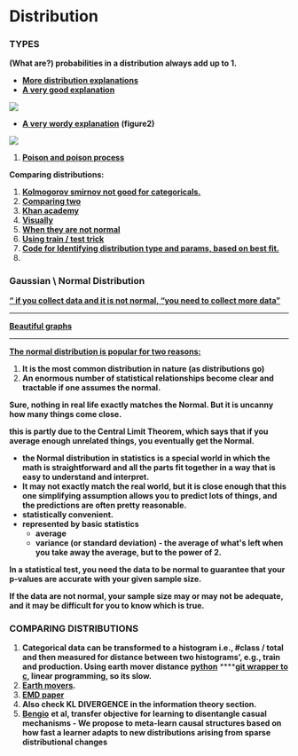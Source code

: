 # Distribution

### **TYPES**

**\(What are?\) probabilities in a distribution always add up to 1.**

* [**More distribution explanations**](https://machinelearningmastery.com/statistical-data-distributions/)
* [**A very good explanation**](https://blog.cloudera.com/blog/2015/12/common-probability-distributions-the-data-scientists-crib-sheet/)

![](https://lh5.googleusercontent.com/3trAWR1LL2ro3x_U-tlfyVO6G7q9NJX75Gim5X3c3hpoVMEkBanEUxNsz-73ydi8zO72i0aXql0n--XrhLrXxfXP-hHwaLeo6FWWMqYI6YnqJMfr81ZdZOMGWdCWcko5fWqnIyUU)

* [**A very wordy explanation**](http://people.stern.nyu.edu/adamodar/New_Home_Page/StatFile/statdistns.htm) **\(figure2\)**

![](https://lh3.googleusercontent.com/myeAgqGE_QIt410hVuohfqJMboxp1kiCJAnH58jkiJYiqyzaPK-o4QpU5kbPcBmRWxvbrVf24LrmJ86-LqN18q5GX32HS3fChKYyaBACDKc1mSwkBB8WslEPdhqd_Y7DFvaS2eIR)

1. [**Poison and poison process**](https://towardsdatascience.com/the-poisson-distribution-and-poisson-process-explained-4e2cb17d459)

**Comparing distributions:**

1. [**Kolmogorov smirnov not good for categoricals.**](https://en.wikipedia.org/wiki/Kolmogorov%E2%80%93Smirnov_test)
2. [**Comparing two**](https://math.stackexchange.com/questions/159940/comparing-distribution-of-two-data-sets)
3. [**Khan academy**](https://www.khanacademy.org/math/ap-statistics/quantitative-data-ap/describing-comparing-distributions/v/comparing-distributions)
4. [**Visually**](https://www.stat.auckland.ac.nz/~ihaka/787/lectures-distrib.pdf)
5. [**When they are not normal**](https://www.quora.com/Which-statistical-test-to-use-to-quantify-the-similarity-between-two-distributions-when-they-are-not-normal)
6. [**Using train / test trick**](https://towardsdatascience.com/how-dis-similar-are-my-train-and-test-data-56af3923de9b)
7. [**Code for Identifying distribution type and params, based on best fit.**](https://stackoverflow.com/questions/37487830/how-to-find-probability-distribution-and-parameters-for-real-data-python-3)
8. 
### **Gaussian \ Normal Distribution**

[**“ if you collect data and it is not normal, “you need to collect more data”**](https://www.isixsigma.com/topic/normal-distributions-why-does-it-matter/)  
****

[**Beautiful graphs**](https://stats.stackexchange.com/questions/116550/why-do-we-have-to-assume-normality-for-a-one-sample-t-test)  
****

[**The normal distribution is popular for two reasons:**](https://www.quora.com/Why-do-we-use-the-normal-distribution-The-normal-is-an-approximation-Why-dont-we-use-a-simpler-distribution-with-simpler-numbers-to-memorize-If-it-is-an-approximation-does-it-have-to-be-so-specific)

1. **It is the most common distribution in nature \(as distributions go\)**
2. **An enormous number of statistical relationships become clear and tractable if one assumes the normal.**

**Sure, nothing in real life exactly matches the Normal. But it is uncanny how many things come close.**  


**this is partly due to the Central Limit Theorem, which says that if you average enough unrelated things, you eventually get the Normal.**  


* **the Normal distribution in statistics is a special world in which the math is straightforward and all the parts fit together in a way that is easy to understand and interpret.**
* **It may not exactly match the real world, but it is close enough that this one simplifying assumption allows you to predict lots of things, and the predictions are often pretty reasonable.**
* **statistically convenient.** 
* **represented by basic statistics**
  * **average**
  * **variance \(or standard deviation\) - the average of what's left when you take away the average, but to the power of 2.**

**In a statistical test, you need the data to be normal to guarantee that your p-values are accurate with your given sample size.**

**If the data are not normal, your sample size may or may not be adequate, and it may be difficult for you to know which is true.**  


### 

### **COMPARING DISTRIBUTIONS**

1. **Categorical data can be transformed to a histogram i.e., \#class / total and then measured for distance between two histograms’, e.g., train and production. Using earth mover distance** [**python**](https://jeremykun.com/2018/03/05/earthmover-distance/) ****[**git wrapper to c**](https://github.com/pdinges/python-emd)**, linear programming, so its slow.**
2. [**Earth movers**](https://towardsdatascience.com/earth-movers-distance-68fff0363ef2)**.**
3. [**EMD paper**](http://infolab.stanford.edu/pub/cstr/reports/cs/tr/99/1620/CS-TR-99-1620.ch4.pdf)
4. **Also check KL DIVERGENCE in the information theory section.**
5. [**Bengio**](https://arxiv.org/abs/1901.10912) **et al, transfer objective for learning to disentangle casual mechanisms - We propose to meta-learn causal structures based on how fast a learner adapts to new distributions arising from sparse distributional changes**

